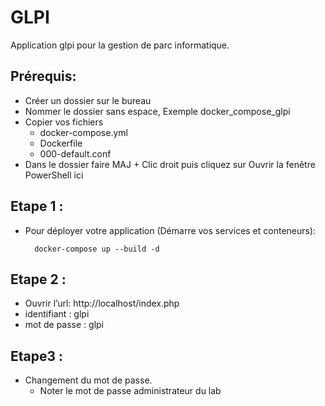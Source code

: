 # GLPI
Application glpi pour la gestion de parc informatique.


## Prérequis:
- Créer un dossier sur le bureau
- Nommer le dossier sans espace, Exemple docker_compose_glpi
- Copier vos fichiers
   - docker-compose.yml
   - Dockerfile
   - 000-default.conf
- Dans le dossier faire MAJ + Clic droit puis cliquez sur Ouvrir la fenêtre PowerShell ici

## Etape 1 :
- Pour déployer votre application (Démarre vos services et conteneurs):

        docker-compose up --build -d

## Etape 2 :
* Ouvrir l’url:   http://localhost/index.php
* identifiant : glpi
* mot de passe : glpi

## Etape3 :
* Changement du mot de passe.
   * Noter le mot de passe administrateur du lab    
